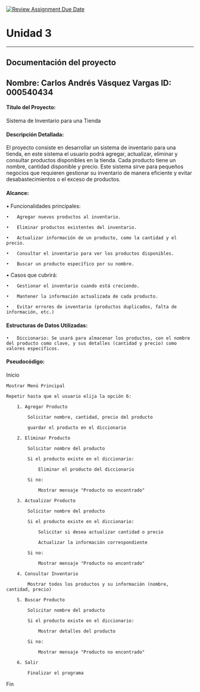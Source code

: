 [![Review Assignment Due Date](https://classroom.github.com/assets/deadline-readme-button-22041afd0340ce965d47ae6ef1cefeee28c7c493a6346c4f15d667ab976d596c.svg)](https://classroom.github.com/a/PehQeuqy)
# Unidad 3
---
## Documentación del proyecto
Nombre: Carlos Andrés Vásquez Vargas
ID: 000540434
---
 
#### Título del Proyecto:

Sistema de Inventario para una Tienda

#### Descripción Detallada:

El proyecto consiste en desarrollar un sistema de inventario para una tienda, en este sistema el usuario podrá agregar, actualizar, eliminar y consultar productos disponibles en la tienda. Cada producto tiene un nombre, cantidad disponible y precio. Este sistema sirve para pequeños negocios que requieren gestionar su inventario de manera eficiente y evitar desabastecimientos o el exceso de productos.

#### Alcance:

•   Funcionalidades principales:

	•   Agregar nuevos productos al inventario.

	•   Eliminar productos existentes del inventario.

	•	Actualizar información de un producto, como la cantidad y el precio.

	•	Consultar el inventario para ver los productos disponibles.

	•	Buscar un producto específico por su nombre.

•   Casos que cubrirá:

	•	Gestionar el inventario cuando está creciendo.

	•	Mantener la información actualizada de cada producto.

	•	Evitar errores de inventario (productos duplicados, falta de información, etc.)

#### Estructuras de Datos Utilizadas:

	•	Diccionario: Se usará para almacenar los productos, con el nombre del producto como clave, y sus detalles (cantidad y precio) como valores específicos. 

#### Pseudocódigo: 

Inicio

    Mostrar Menú Principal

    Repetir hasta que el usuario elija la opción 6:

        1. Agregar Producto

            Solicitar nombre, cantidad, precio del producto

            guardar el producto en el diccionario

        2. Eliminar Producto

            Solicitar nombre del producto

            Si el producto existe en el diccionario: 

                Eliminar el producto del diccionario

            Si no:

                Mostrar mensaje "Producto no encontrado"

        3. Actualizar Producto

            Solicitar nombre del producto

            Si el producto existe en el diccionario:

                Solicitar si desea actualizar cantidad o precio

                Actualizar la información correspondiente

            Si no:

                Mostrar mensaje "Producto no encontrado"

        4. Consultar Inventario

            Mostrar todos los productos y su información (nombre, cantidad, precio)

        5. Buscar Producto

            Solicitar nombre del producto

            Si el producto existe en el diccionario:

                Mostrar detalles del producto

            Si no:

                Mostrar mensaje "Producto no encontrado"

        6. Salir

            Finalizar el programa
            
Fin


